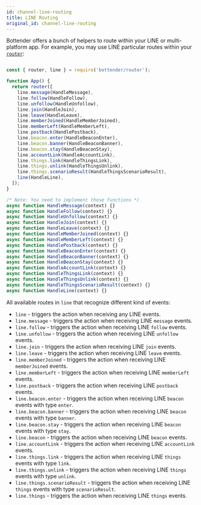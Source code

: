 ```yaml
---
id: channel-line-routing
title: LINE Routing
original_id: channel-line-routing
---
```

Bottender offers a bunch of helpers to route within your LINE or multi-platform app. For example, you may use LINE particular routes within your [`router`](the-basics-routing.md):

```js

const { router, line } = require('bottender/router');

function App() {
  return router([
    line.message(HandleMessage),
    line.follow(HandleFollow),
    line.unfollow(HandleUnfollow),
    line.join(HandleJoin),
    line.leave(HandleLeave),
    line.memberJoined(HandleMemberJoined),
    line.memberLeft(HandleMemberLeft),
    line.postback(HandlePostback),
    line.beacon.enter(HandleBeaconEnter),
    line.beacon.banner(HandleBeaconBanner),
    line.beacon.stay(HandleBeaconStay),
    line.accountLink(HandleAccountLink),
    line.things.link(HandleThingsLink),
    line.things.unlink(HandleThingsUnlink),
    line.things.scenarioResult(HandleThingsScenarioResult),
    line(HandleLine),
  ]);
}

/* Note: You need to implement those functions */
async function HandleMessage(context) {}
async function HandleFollow(context) {}
async function HandleUnfollow(context) {}
async function HandleJoin(context) {}
async function HandleLeave(context) {}
async function HandleMemberJoined(context) {}
async function HandleMemberLeft(context) {}
async function HandlePostback(context) {}
async function HandleBeaconEnter(context) {}
async function HandleBeaconBanner(context) {}
async function HandleBeaconStay(context) {}
async function HandleAccountLink(context) {}
async function HandleThingsLink(context) {}
async function HandleThingsUnlink(context) {}
async function HandleThingsScenarioResult(context) {}
async function HandleLine(context) {}

```

All available routes in `line` that recognize different kind of events:

-   `line` - triggers the action when receiving any LINE events.
-   `line.message` - triggers the action when receiving LINE `message` events.
-   `line.follow` - triggers the action when receiving LINE `follow` events.
-   `line.unfollow` - triggers the action when receiving LINE `unfollow` events.
-   `line.join` - triggers the action when receiving LINE `join` events.
-   `line.leave` - triggers the action when receiving LINE `leave` events.
-   `line.memberJoined` - triggers the action when receiving LINE `memberJoined` events.
-   `line.memberLeft` - triggers the action when receiving LINE `memberLeft` events.
-   `line.postback` - triggers the action when receiving LINE `postback` events.
-   `line.beacon.enter` - triggers the action when receiving LINE `beacon` events with type `enter`.
-   `line.beacon.banner` - triggers the action when receiving LINE `beacon` events with type `banner`.
-   `line.beacon.stay` - triggers the action when receiving LINE `beacon` events with type `stay`.
-   `line.beacon` - triggers the action when receiving LINE `beacon` events.
-   `line.accountLink` - triggers the action when receiving LINE `accountLink` events.
-   `line.things.link` - triggers the action when receiving LINE `things` events with type `link`.
-   `line.things.unlink` - triggers the action when receiving LINE `things` events with type `unlink`.
-   `line.things.scenarioResult` - triggers the action when receiving LINE `things` events with type `scenarioResult`.
-   `line.things` - triggers the action when receiving LINE `things` events.
